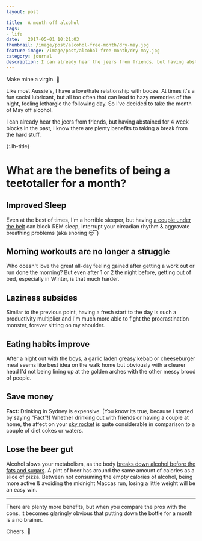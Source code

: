 ```yaml
---
layout: post

title:  A month off alcohol
tags:
- life
date:   2017-05-01 10:21:03
thumbnail: /image/post/alcohol-free-month/dry-may.jpg
feature-image: /image/post/alcohol-free-month/dry-may.jpg
category: journal
description: I can already hear the jeers from friends, but having abstained for 4 week blocks in the past, I know there are plenty benefits to taking a break from the hard stuff.
---
```



Make mine a virgin. 🍹

Like most Aussie's, I have a love/hate relationship with booze. At times it's a fun social lubricant, but all too often that can lead to hazy memories of the night, feeling lethargic the following day. So I've decided to take the month of May off alcohol.  

I can already hear the jeers from friends, but having abstained for 4 week blocks in the past, I know there are plenty benefits to taking a break from the hard stuff.

{:.lh-title}
# What are the benefits of being a teetotaller for a month?

## Improved Sleep

Even at the best of times, I'm a horrible sleeper, but having [a couple under the belt](http://time.com/3671777/drinking-sleep/) can block REM sleep, interrupt your circadian rhythm & aggravate breathing problems (aka snoring 😴)

## Morning workouts are no longer a struggle

Who doesn't love the great all-day feeling gained after getting a work out or run done the morning? But even after 1 or 2 the night before, getting out of bed, especially in Winter, is that much harder. 

## Laziness subsides

Similar to the previous point, having a fresh start to the day is such a productivity multiplier and I'm much more able to fight the procrastination monster, forever sitting on my shoulder.

## Eating habits improve

After a night out with the boys, a garlic laden greasy kebab or cheeseburger meal seems like best idea on the walk home but obviously with a clearer head I'd not being lining up at the golden arches with the other messy brood of people.

## Save money

**Fact:** Drinking in Sydney is expensive. (You know its true, because i started by saying "Fact"!) Whether drinking out with friends or having a couple at home, the affect on your [sky rocket](https://en.wiktionary.org/wiki/Appendix:Australian_English_rhyming_slang) is quite considerable in comparison to a couple of diet cokes or waters.

## Lose the beer gut

Alcohol slows your metabolism, as the body [breaks down alcohol before the fats and sugars](http://www.fitday.com/fitness-articles/fitness/weight-loss/how-alcohol-affects-metabolism.html). A pint of beer has around the same amount of calories as a slice of pizza. Between not consuming the empty calories of alcohol, being more active & avoiding the midnight Maccas run, losing a little weight will be an easy win.

* * *

There are plenty more benefits, but when you compare the pros with the cons, it becomes glaringly obvious that putting down the bottle for a month is a no brainer.  

Cheers. 🍻
